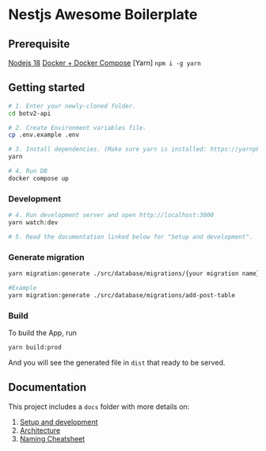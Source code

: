 # Nestjs Awesome Boilerplate 

## Prerequisite
[Nodejs 18](https://github.com/nvm-sh/nvm)
[Docker + Docker Compose](https://github.com/docker/docker-install)
[Yarn] `npm i -g yarn`

## Getting started

```bash
# 1. Enter your newly-cloned folder.
cd botv2-api

# 2. Create Environment variables file.
cp .env.example .env

# 3. Install dependencies. (Make sure yarn is installed: https://yarnpkg.com/lang/en/docs/install)
yarn

# 4. Run DB
docker compose up
```

### Development
```bash
# 4. Run development server and open http://localhost:3000
yarn watch:dev

# 5. Read the documentation linked below for "Setup and development".
```

### Generate migration
```bash
yarn migration:generate ./src/database/migrations/{your migration name}

#Example
yarn migration:generate ./src/database/migrations/add-post-table
```

### Build

To build the App, run

```bash
yarn build:prod
```
And you will see the generated file in `dist` that ready to be served.

## Documentation

This project includes a `docs` folder with more details on:

1.  [Setup and development](https://narhakobyan.github.io/awesome-nest-boilerplate/docs/development.html#first-time-setup)
2.  [Architecture](https://narhakobyan.github.io/awesome-nest-boilerplate/docs/architecture.html)
3.  [Naming Cheatsheet](https://narhakobyan.github.io/awesome-nest-boilerplate/docs/naming-cheatsheet.html)
